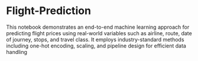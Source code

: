 # Flight-Prediction
This notebook demonstrates an end-to-end machine learning approach for predicting flight prices using real-world variables such as airline, route, date of journey, stops, and travel class. It employs industry-standard methods including one-hot encoding, scaling, and pipeline design for efficient data handling

